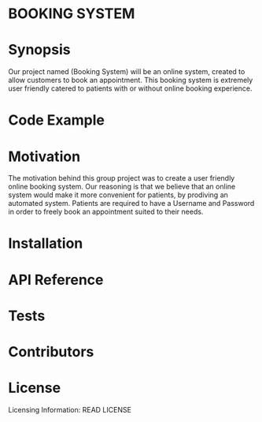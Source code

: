 BOOKING SYSTEM
==


Synopsis
==
Our project named (Booking System) will be an online system, created to allow customers to book an appointment. This booking system is extremely user friendly catered to patients with or without online booking experience. 

Code Example
==

Motivation
==
The motivation behind this group project was to create a user friendly online booking system. Our reasoning is that we believe that an online system would make it more convenient for patients, by prodiving an automated system. Patients are required to have a Username and Password in order to freely book an appointment suited to their needs.

Installation
==

API Reference
==

Tests
==

Contributors
==

License
==
Licensing Information: READ LICENSE
